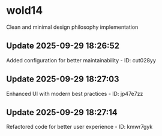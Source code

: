 # wold14
Clean and minimal design philosophy implementation

## Update 2025-09-29 18:26:52
Added configuration for better maintainability - ID: cut028yy


## Update 2025-09-29 18:27:03
Enhanced UI with modern best practices - ID: jp47e7zz


## Update 2025-09-29 18:27:14
Refactored code for better user experience - ID: kmwr7gyk

